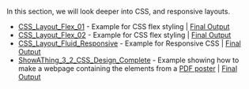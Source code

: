 In this section, we will look deeper into CSS, and responsive layouts.
* [CSS_Layout_Flex_01](https://github.com/MathuraMG/IMA-Low-Res-Connections-Lab/tree/master/Week_02%7CHTML_CSS/CSS_Layout_Flex_01) - Example for CSS flex styling | [Final Output](https://mathuramg.com/IMA-Low-Res-Connections-Lab/Week_02|HTML_CSS/CSS_Layout_Flex_01/index.html)
* [CSS_Layout_Flex_02](https://github.com/MathuraMG/IMA-Low-Res-Connections-Lab/tree/master/Week_02%7CHTML_CSS/CSS_Layout_Flex_02) - Example for CSS flex styling | [Final Output](https://mathuramg.com/IMA-Low-Res-Connections-Lab/Week_02|HTML_CSS/CSS_Layout_Flex_02/index.html)
* [CSS_Layout_Fluid_Responsive](https://github.com/MathuraMG/IMA-Low-Res-Connections-Lab/tree/master/Week_02%7CHTML_CSS/CSS_Layout_Fluid_Responsive) - Example for Responsive CSS | [Final Output](https://mathuramg.com/IMA-Low-Res-Connections-Lab/Week_02|HTML_CSS/CSS_Layout_Fluid_Responsive/index.html)
* [ShowAThing_3_2_CSS_Design_Complete](https://github.com/MathuraMG/IMA-Low-Res-Connections-Lab/tree/master/Week_02%7CHTML_CSS/ShowAThing_3_2_CSS_Design_Complete) - Example showing how to make a webpage containing the elements from a [PDF poster](https://github.com/MathuraMG/IMA-Low-Res-Connections-Lab/blob/master/Week_02%7CHTML_CSS/Show_A_Thing.pdf) | [Final Output](https://mathuramg.com/IMA-Low-Res-Connections-Lab/Week_02|HTML_CSS/ShowAThing_3_2_CSS_Design_Complete/index.html)
